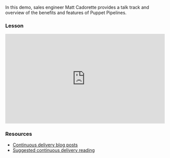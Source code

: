 In this demo, sales engineer Matt Cadorette provides a talk track and overview of the benefits and features of Puppet Pipelines. 
 
<i class="fa fa-desktop" aria-hidden="true"></i>
### Lesson 
<div class="wistia_responsive_padding" style="padding:56.25% 0 0 0;position:relative;"><div class="wistia_responsive_wrapper" style="height:100%;left:0;position:absolute;top:0;width:100%;"><iframe src="https://fast.wistia.net/embed/iframe/qjm1t1ocda?seo=false&videoFoam=true" title="Wistia video player" allowtransparency="true" frameborder="0" scrolling="no" class="wistia_embed" name="wistia_embed" allowfullscreen mozallowfullscreen webkitallowfullscreen oallowfullscreen msallowfullscreen width="100%" height="100%"></iframe></div></div>

<i class="fa fa-pencil"></i>
### Resources
* [Continuous delivery blog posts](https://puppet.com/blog-tags/continuous-delivery)
* [Suggested continuous delivery reading](https://www.amazon.com/Continuous-Delivery-Deployment-Automation-Addison-Wesley/dp/0321601912/ref=sr_1_1?ie=UTF8&qid=1520944214&sr=8-1&keywords=continuous+delivery+book)
